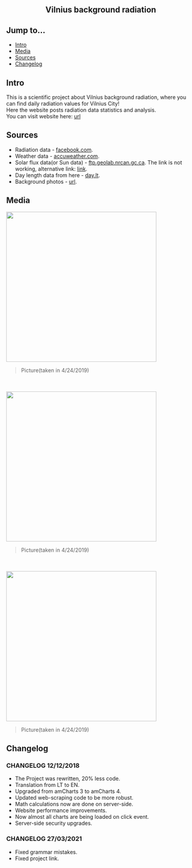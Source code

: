 <div align="center">
  <h2>Vilnius background radiation</h2>
</div>

## Jump to...

  - [Intro](#intro)
  - [Media](#media)
  - [Sources](#sources)
  - [Changelog](#changelog)
  
## <a name="Intro"></a>Intro

<p>This is a scientific project about Vilnius background radiation, where you can find daily radiation values for Vilnius City!<br>
Here the website posts radiation data statistics and analysis.<br>
You can visit website here: <a href="http://radiation.gsvedas.com/" target="_blank">url</a>
</p>

## <a name="Sources"></a>Sources

<ul>
  <li>Radiation data - <a href="https://www.facebook.com/VilniausRadiacinisFonas/" target="_blank">facebook.com</a>.</li>
  <li>Weather data - <a href="http://www.accuweather.com/lt/" target="_blank">accuweather.com</a>.</li>
  <li>Solar flux data(or Sun data) - <a href="ftp://ftp.geolab.nrcan.gc.ca/data/solar_flux/daily_flux_values/" target="_blank">ftp.geolab.nrcan.gc.ca</a>. The link is not working, alternative link: <a href="https://www.spaceweather.gc.ca/forecast-prevision/solar-solaire/solarflux/sx-5-en.php" target="_blank">link</a>.</li>
  <li>Day length data from here - <a href="https://day.lt/diena/" target="_blank">day.lt</a>.</li>
  <li>Background photos - <a href="http://vilniausfonas.info/en/radiation/" target="_blank">url</a>.</li>
</ul>

## <a name="Media"></a>Media

<a target="_blank" href="https://github.com/GintasS/VilniusBackgroundRadiation/blob/master/images/image1.JPG">
  <img src="https://github.com/GintasS/VilniusBackgroundRadiation/blob/master/images/image1.JPG" height="400" style="max-width:100%;">
</a>
<blockquote>Picture(taken in 4/24/2019)</blockquote>
<br><br>
<a target="_blank" href="https://github.com/GintasS/VilniusBackgroundRadiation/blob/master/images/image2.JPG">
  <img src="https://github.com/GintasS/VilniusBackgroundRadiation/blob/master/images/image2.JPG" height="400" style="max-width:100%;">
</a>
<blockquote>Picture(taken in 4/24/2019)</blockquote>
<br><br>
<a target="_blank" href="https://github.com/GintasS/VilniusBackgroundRadiation/blob/master/images/image3.JPG">
  <img src="https://github.com/GintasS/VilniusBackgroundRadiation/blob/master/images/image3.JPG" height="400" style="max-width:100%;">
</a>
<blockquote>Picture(taken in 4/24/2019)</blockquote>

## <a name="Changelog"></a>Changelog

<h3> CHANGELOG 12/12/2018</h3>
<ul>
  <li>The Project was rewritten, 20% less code.</li>
  <li>Translation from LT to EN.</li>
  <li>Upgraded from amCharts 3 to amCharts 4.</li>
  <li>Updated web-scraping code to be more robust.</li>
  <li>Math calculations now are done on server-side.</li>
  <li>Website performance improvements.</li>
  <li>Now almost all charts are being loaded on click event.</li>
  <li>Server-side security upgrades.</li>
</ul>

<h3> CHANGELOG 27/03/2021</h3>
<ul>
  <li>Fixed grammar mistakes.</li>
  <li>Fixed project link.</li>
</ul>
